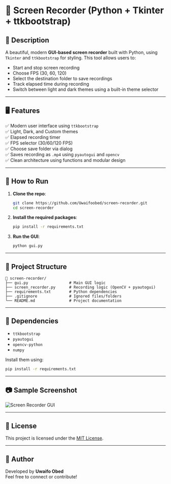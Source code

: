 # 🎥 Screen Recorder (Python + Tkinter + ttkbootstrap)

## 📌 Description

A beautiful, modern **GUI-based screen recorder** built with Python, using `Tkinter` and `ttkbootstrap` for styling. This tool allows users to:
- Start and stop screen recording
- Choose FPS (30, 60, 120)
- Select the destination folder to save recordings
- Track elapsed time during recording
- Switch between light and dark themes using a built-in theme selector

---

## 🖥 Features

✅ Modern user interface using `ttkbootstrap`  
✅ Light, Dark, and Custom themes  
✅ Elapsed recording timer  
✅ FPS selector (30/60/120 FPS)  
✅ Choose save folder via dialog  
✅ Saves recording as `.mp4` using `pyautogui` and `opencv`  
✅ Clean architecture using functions and modular design

---

## 🚀 How to Run

1. **Clone the repo**:
   ```bash
   git clone https://github.com/Uwaifoobed/screen-recorder.git
   cd screen-recorder
   ```

2. **Install the required packages**:
   ```bash
   pip install -r requirements.txt
   ```

3. **Run the GUI**:
   ```bash
   python gui.py
   ```

---

## 📂 Project Structure

```
📁 screen-recorder/
├── gui.py                  # Main GUI logic
├── screen_recorder.py      # Recording logic (OpenCV + pyautogui)
├── requirements.txt        # Python dependencies
├── .gitignore              # Ignored files/folders
└── README.md               # Project documentation
```

---

## 🧩 Dependencies

- `ttkbootstrap`
- `pyautogui`
- `opencv-python`
- `numpy`

Install them using:

```bash
pip install -r requirements.txt
```

---

## 📷 Sample Screenshot

![Screen Recorder GUI](screenshot.png)

---

## 📃 License

This project is licensed under the [MIT License](LICENSE).

---

## 🙌 Author

Developed by **Uwaifo Obed**  
Feel free to connect or contribute!